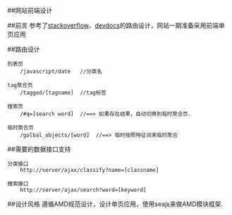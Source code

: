 ##网站前端设计

##前言
参考了[stackoverflow](http://stackoverflow.com/)、[devdocs](http://devdocs.io/)的路由设计，网站一期准备采用前端单页应用

##路由设计

	列表页
		/javascript/date   //分类名

	tag聚合页
		/tagged/[tagname]  //tag标签

	搜索页
		/#q=[search word]  //==> 如果存在结果，自动切换到临时聚合页.

	临时聚合页
		/golbal_objects/[word]  //==> 临时按照特征词来临时聚合


##需要的数据接口支持

	分类接口
		http://server/ajax/classify?name=[classname]
	
	搜索接口
		http://server/ajax/search?word=[keyword]


##设计风格
遵循AMD规范设计，设计单页应用，使用seajs来做AMD模块框架.



